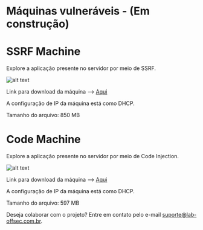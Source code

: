 # Máquinas vulneráveis - (Em construção) 

# SSRF Machine
Explore a aplicação presente no servidor por meio de SSRF.

![alt text](https://github.com/blu3keep/Images/blob/main/SSRF.png)

Link para download da máquina --> [Aqui](https://mega.nz/file/G5UzGKhT#oK2VQt2Nba6reXfOhgIo4DeMP6F00qQZEan_C1CFWkk)

A configuração de IP da máquina está como DHCP.

Tamanho do arquivo: 850 MB

# Code Machine
Explore a aplicação presente no servidor por meio de Code Injection.

![alt text](https://github.com/blu3keep/Images/blob/main/Command-machine.png)

Link para download da máquina --> [Aqui](https://mega.nz/file/G49HhA5D#bfoaTtP9Behptlj00gQU3TyH9M4Y-K1IerM_S5MoZa8)

A configuração de IP da máquina está como DHCP.

Tamanho do arquivo: 597 MB


Deseja colaborar com o projeto? Entre em contato pelo e-mail suporte@lab-offsec.com.br.
